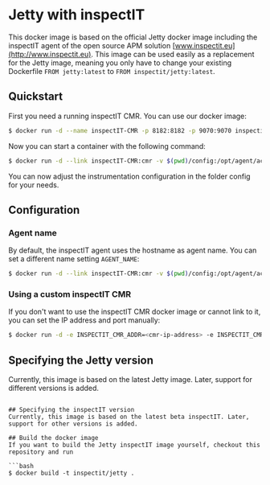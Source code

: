# Jetty with inspectIT
This docker image is based on the official Jetty docker image including the inspectIT agent of the open source APM solution [www.inspectit.eu](http://www.inspectit.eu).
This image can be used easily as a replacement for the Jetty image, meaning you only have to change your existing Dockerfile ```FROM jetty:latest``` to ```FROM inspectit/jetty:latest```.

## Quickstart
First you need a running inspectIT CMR. You can use our docker image:

```bash
$ docker run -d --name inspectIT-CMR -p 8182:8182 -p 9070:9070 inspectit/cmr
```

Now you can start a container with the following command:

```bash
$ docker run -d --link inspectIT-CMR:cmr -v $(pwd)/config:/opt/agent/active-config inspectit/jetty
```

You can now adjust the instrumentation configuration in the folder config for your needs.

## Configuration
### Agent name
By default, the inspectIT agent uses the hostname as agent name. You can set a different name setting ```AGENT_NAME```:

```bash
$ docker run -d --link inspectIT-CMR:cmr -v $(pwd)/config:/opt/agent/active-config -e AGENT_NAME=<agent-name> inspectit/jetty
```

### Using a custom inspectIT CMR
If you don't want to use the inspectIT CMR docker image or cannot link to it, you can set the IP address and port manually:

```bash
$ docker run -d -e INSPECTIT_CMR_ADDR=<cmr-ip-address> -e INSPECTIT_CMR_PORT=<cmr-port> inspectit/jetty
```

## Specifying the Jetty version
Currently, this image is based on the latest Jetty image. Later, support for different versions is added.
```

## Specifying the inspectIT version
Currently, this image is based on the latest beta inspectIT. Later, support for other versions is added.

## Build the docker image
If you want to build the Jetty inspectIT image yourself, checkout this repository and run 

```bash
$ docker build -t inspectit/jetty .
```
